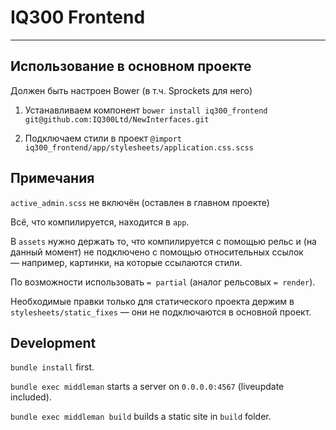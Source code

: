 # IQ300 Frontend
------

## Использование в основном проекте

Должен быть настроен Bower (в т.ч. Sprockets для него)

1. Устанавливаем компонент
```bower install iq300_frontend git@github.com:IQ300Ltd/NewInterfaces.git```

2. Подключаем стили в проект
```@import iq300_frontend/app/stylesheets/application.css.scss```

## Примечания

`active_admin.scss` не включён (оставлен в главном проекте)

Всё, что компилируется, находится в `app`.

В `assets` нужно держать то, что компилируется с помощью рельс и (на
данный момент) не подключено с помощью относительных ссылок — например,
картинки, на которые ссылаются стили.

По возможности использовать `= partial` (аналог рельсовых `= render`).

Необходимые правки только для статического проекта держим в
`stylesheets/static_fixes` — они не подключаются в основной проект.

## Development

`bundle install` first.

`bundle exec middleman` starts a server on `0.0.0.0:4567` (liveupdate included).

`bundle exec middleman build` builds a static site in `build` folder.

